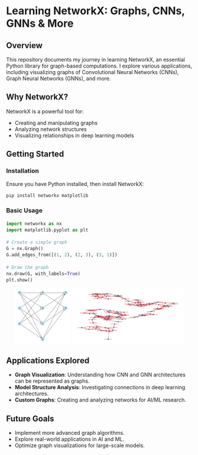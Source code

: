 # Learning NetworkX: Graphs, CNNs, GNNs & More

## Overview
This repository documents my journey in learning NetworkX, an essential Python library for graph-based computations. I explore various applications, including visualizing graphs of Convolutional Neural Networks (CNNs), Graph Neural Networks (GNNs), and more.

## Why NetworkX?
NetworkX is a powerful tool for:
- Creating and manipulating graphs
- Analyzing network structures
- Visualizing relationships in deep learning models

## Getting Started
### Installation
Ensure you have Python installed, then install NetworkX:
```bash
pip install networkx matplotlib
```

### Basic Usage
```python
import networkx as nx
import matplotlib.pyplot as plt

# Create a simple graph
G = nx.Graph()
G.add_edges_from([(1, 2), (2, 3), (3, 1)])

# Draw the graph
nx.draw(G, with_labels=True)
plt.show()
```
<p align="center">
  <img src="network.png" width="30%" />
  <img src="cnn.png" width="60%" />
</p>

## Applications Explored
- **Graph Visualization**: Understanding how CNN and GNN architectures can be represented as graphs.
- **Model Structure Analysis**: Investigating connections in deep learning architectures.
- **Custom Graphs**: Creating and analyzing networks for AI/ML research.

## Future Goals
- Implement more advanced graph algorithms.
- Explore real-world applications in AI and ML.
- Optimize graph visualizations for large-scale models.


